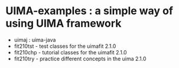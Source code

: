 UIMA-examples : a simple way of using UIMA framework
=============================

- uimaj : uima-java
- fit210tst - test classes for the uimafit 2.1.0
- fit210chp - tutorial classes for the uimafit 2.1.0
- fit210try - practice different concepts in the uima 2.1.0